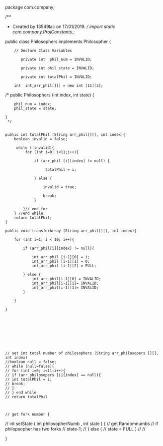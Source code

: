 package com.company;

/**
 * Created by 13549lac on 17/01/2019.
 */
import static com.company.ProjConstants.*;

public class Philosophers implements Philosopher {

        // Declare Class Variables

           private int  phil_num = INVALID;

           private int phil_state = INVALID;

           private int totalPhil = INVALID;

        int  int_arr_phil[][] = new int [11][3];




   /*
    public  Philosophers (int index, int state) {

        phil_num = index;
        phil_state = state;

    }
     */


    public int totalPhil (String arr_phil[][], int index){
        boolean invalid = false;

         while (!invalid){
             for (int i=0; i<11;i++){

                 if (arr_phil [i][index] != null) {

                      totalPhil = i;

                 } else {

                     invalid = true;

                     break;
                 }

            }// end for
        } //end while
        return totalPhil;
    }

    public void transferArray (String arr_phil[][], int index){

        for (int i=1; i < 10; i++){

            if (arr_phil[i][index] != null){

                int_arr_phil [i-1][0] = i;
                int_arr_phil [i-1][1] = 0;
                int_arr_phil [i-1][2] = FULL;

            } else {
                int_arr_phil[i-1][0] = INVALID;
                int_arr_phil[i-1][1]= INVALID;
                int_arr_phil[i-1][1]= INVALID;
            }

        }
        
    }









    // set int total number of philosophers (String arr_philosopers [][], int index)
    //boolean null = false;
    // while (null=false){
    // for (int i=0; i<11;i++){
    // if (arr_philosopers [i][index] == null){
    // int totalPhil = i;
    // break;
    // }
    // } end while
    // return totalPhil



    // get fork number {


// int setState ( int philosopherNumb , int state ) {
//  get Randomnumbs
// if philopsopher has two forks
// state-1;
// } else {
// state = FULL )
//
//



}


